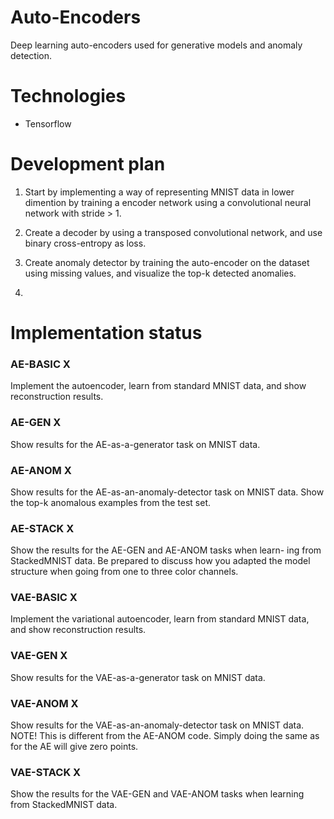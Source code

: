 # Auto-Encoders
Deep learning auto-encoders used for generative models and anomaly detection. 

# Technologies
- Tensorflow

# Development plan

1. Start by implementing a way of representing MNIST data in lower dimention by training a encoder network using a 
convolutional neural network with stride > 1.

2. Create a decoder by using a transposed convolutional network, and use binary cross-entropy as loss.

3. Create anomaly detector by training the auto-encoder on the dataset using missing values, and visualize the top-k detected anomalies.

4. 


# Implementation status

### AE-BASIC X
Implement the autoencoder, learn from standard MNIST data, and show reconstruction results.

### AE-GEN X
Show results for the AE-as-a-generator task on MNIST data.

### AE-ANOM X
Show results for the AE-as-an-anomaly-detector task on MNIST data. Show the top-k anomalous examples from the test set.

### AE-STACK X
Show the results for the AE-GEN and AE-ANOM tasks when learn- ing from StackedMNIST data. Be prepared to discuss how you adapted the model structure when going from one to three color channels.

### VAE-BASIC X
Implement the variational autoencoder, learn from standard MNIST data, and show reconstruction results.

### VAE-GEN X
Show results for the VAE-as-a-generator task on MNIST data.

### VAE-ANOM X
Show results for the VAE-as-an-anomaly-detector task on MNIST data. NOTE! This is different from the AE-ANOM code. Simply doing the same as for the AE will give zero points.

### VAE-STACK X
Show the results for the VAE-GEN and VAE-ANOM tasks when learning from StackedMNIST data.